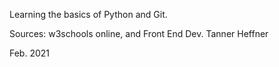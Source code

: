 Learning the basics of Python and Git.

Sources: w3schools online, and Front End Dev. Tanner Heffner

Feb. 2021 
